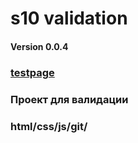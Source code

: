 # s10 validation
#### Version 0.0.4
### [testpage](https://prnmxm.github.io/s10/)
### Проект для валидации
### html/css/js/git/